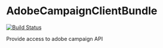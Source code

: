 # AdobeCampaignClientBundle
[![Build Status](https://travis-ci.org/lafourchette/AdobeCampaignClientBundle.svg)](https://travis-ci.org/lafourchette/AdobeCampaignClientBundle)

Provide access to adobe campaign API
